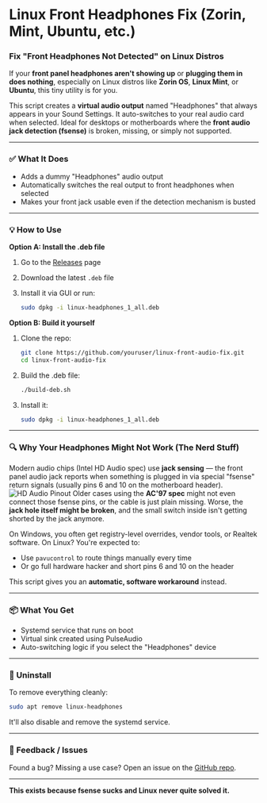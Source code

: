 # Linux Front Headphones Fix (Zorin, Mint, Ubuntu, etc.)

### Fix "Front Headphones Not Detected" on Linux Distros

If your **front panel headphones aren't showing up** or **plugging them in does nothing**, especially on Linux distros like **Zorin OS**, **Linux Mint**, or **Ubuntu**, this tiny utility is for you.
 

This script creates a **virtual audio output** named "Headphones" that always appears in your Sound Settings. It auto-switches to your real audio card when selected. Ideal for desktops or motherboards where the **front audio jack detection (fsense)** is broken, missing, or simply not supported.

---

### ✅ What It Does

* Adds a dummy "Headphones" audio output
* Automatically switches the real output to front headphones when selected
* Makes your front jack usable even if the detection mechanism is busted

---

### 💡 How to Use

**Option A: Install the .deb file**

1. Go to the [Releases](https://github.com/captainerd/linux-front-audio-fix/releases) page
2. Download the latest `.deb` file
3. Install it via GUI or run:

   ```bash
   sudo dpkg -i linux-headphones_1_all.deb
   ```

**Option B: Build it yourself**

1. Clone the repo:

   ```bash
   git clone https://github.com/youruser/linux-front-audio-fix.git
   cd linux-front-audio-fix
   ```
2. Build the .deb file:

   ```bash
   ./build-deb.sh
   ```
3. Install it:

   ```bash
   sudo dpkg -i linux-headphones_1_all.deb
   ```

---

### 🔍 Why Your Headphones Might Not Work (The Nerd Stuff)

Modern audio chips (Intel HD Audio spec) use **jack sensing** — the front panel audio jack reports when something is plugged in via special "fsense" return signals (usually pins 6 and 10 on the motherboard header).
 ![HD Audio Pinout](https://i.imgur.com/vCbO6Av.png)
Older cases using the **AC'97 spec** might not even connect those fsense pins, or the cable is just plain missing. Worse, the **jack hole itself might be broken**, and the small switch inside isn't getting shorted by the jack anymore.

On Windows, you often get registry-level overrides, vendor tools, or Realtek software. On Linux? You're expected to:

* Use `pavucontrol` to route things manually every time
* Or go full hardware hacker and short pins 6 and 10 on the header

This script gives you an **automatic, software workaround** instead.

---

### 📦 What You Get

* Systemd service that runs on boot
* Virtual sink created using PulseAudio
* Auto-switching logic if you select the "Headphones" device

---

### 🧹 Uninstall

To remove everything cleanly:

```bash
sudo apt remove linux-headphones
```

It'll also disable and remove the systemd service.

---

### 💬 Feedback / Issues

Found a bug? Missing a use case? Open an issue on the [GitHub repo](https://github.com/captainerd/linux-front-audio-fix).

---

**This exists because fsense sucks and Linux never quite solved it.**

